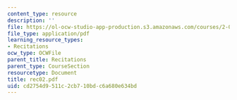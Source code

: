 ```yaml
---
content_type: resource
description: ''
file: https://ol-ocw-studio-app-production.s3.amazonaws.com/courses/2-003j-dynamics-and-control-i-spring-2007/cd2754d9511c2cb710bdc6a680e634bd_rec02.pdf
file_type: application/pdf
learning_resource_types:
- Recitations
ocw_type: OCWFile
parent_title: Recitations
parent_type: CourseSection
resourcetype: Document
title: rec02.pdf
uid: cd2754d9-511c-2cb7-10bd-c6a680e634bd
---
```


